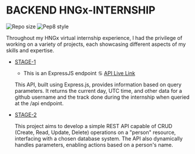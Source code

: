 # BACKEND HNGx-INTERNSHIP
![Repo size](https://img.shields.io/github/repo-size/laban254/HNGx-INTERNSHIP)
![Pep8 style](https://img.shields.io/badge/ES6-style%20guide-purple?style=round-square)


Throughout my HNGx virtual internship experience, I had the privilege of working on a variety of projects, each showcasing different aspects of my skills and expertise. 
- [STAGE-1]()
	- This is an ExpressJS endpoint
      ♋ [  API Live  Link](https://hngx-internship-meo4.onrender.com/api?slack_name=laban254&track=backend)

   This API, built using Express.js, provides information based on query parameters. It returns the current day, UTC time, and other data for a github username and the track done during the internship when queried at the /api endpoint.

- [STAGE-2]()

 	This project aims to develop a simple REST API capable of CRUD (Create, Read, Update, Delete) operations on a "person" resource, 		interfacing with a chosen database system. The API also dynamically handles parameters, enabling actions based on a person's name.
